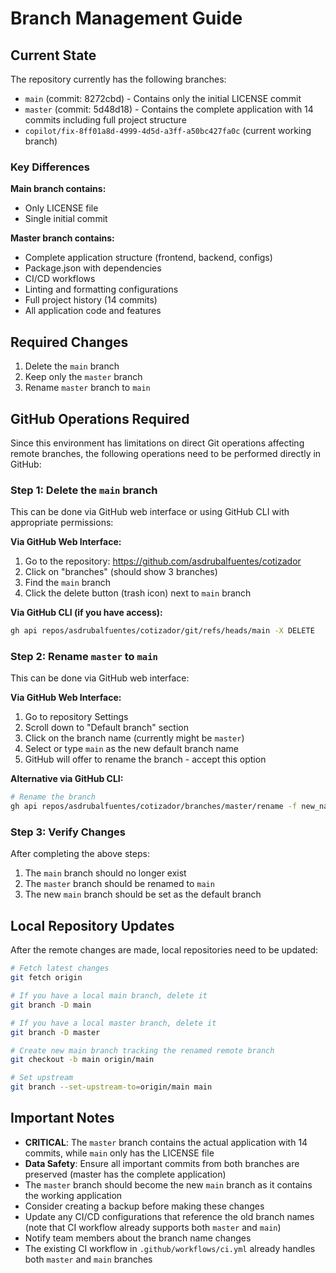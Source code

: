 # Branch Management Guide

## Current State
The repository currently has the following branches:
- `main` (commit: 8272cbd) - Contains only the initial LICENSE commit
- `master` (commit: 5d48d18) - Contains the complete application with 14 commits including full project structure
- `copilot/fix-8ff01a8d-4999-4d5d-a3ff-a50bc427fa0c` (current working branch)

### Key Differences
**Main branch contains:**
- Only LICENSE file
- Single initial commit

**Master branch contains:**
- Complete application structure (frontend, backend, configs)
- Package.json with dependencies  
- CI/CD workflows
- Linting and formatting configurations
- Full project history (14 commits)
- All application code and features

## Required Changes
1. Delete the `main` branch
2. Keep only the `master` branch
3. Rename `master` branch to `main`

## GitHub Operations Required

Since this environment has limitations on direct Git operations affecting remote branches, the following operations need to be performed directly in GitHub:

### Step 1: Delete the `main` branch
This can be done via GitHub web interface or using GitHub CLI with appropriate permissions:

**Via GitHub Web Interface:**
1. Go to the repository: https://github.com/asdrubalfuentes/cotizador
2. Click on "branches" (should show 3 branches)
3. Find the `main` branch
4. Click the delete button (trash icon) next to `main` branch

**Via GitHub CLI (if you have access):**
```bash
gh api repos/asdrubalfuentes/cotizador/git/refs/heads/main -X DELETE
```

### Step 2: Rename `master` to `main`
This can be done via GitHub web interface:

**Via GitHub Web Interface:**
1. Go to repository Settings
2. Scroll down to "Default branch" section
3. Click on the branch name (currently might be `master`)
4. Select or type `main` as the new default branch name
5. GitHub will offer to rename the branch - accept this option

**Alternative via GitHub CLI:**
```bash
# Rename the branch
gh api repos/asdrubalfuentes/cotizador/branches/master/rename -f new_name=main
```

### Step 3: Verify Changes
After completing the above steps:
1. The `main` branch should no longer exist
2. The `master` branch should be renamed to `main`
3. The new `main` branch should be set as the default branch

## Local Repository Updates
After the remote changes are made, local repositories need to be updated:

```bash
# Fetch latest changes
git fetch origin

# If you have a local main branch, delete it
git branch -D main

# If you have a local master branch, delete it  
git branch -D master

# Create new main branch tracking the renamed remote branch
git checkout -b main origin/main

# Set upstream
git branch --set-upstream-to=origin/main main
```

## Important Notes
- **CRITICAL**: The `master` branch contains the actual application with 14 commits, while `main` only has the LICENSE file
- **Data Safety**: Ensure all important commits from both branches are preserved (master has the complete application)
- The `master` branch should become the new `main` branch as it contains the working application
- Consider creating a backup before making these changes
- Update any CI/CD configurations that reference the old branch names (note that CI workflow already supports both `master` and `main`)
- Notify team members about the branch name changes
- The existing CI workflow in `.github/workflows/ci.yml` already handles both `master` and `main` branches